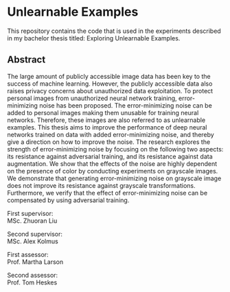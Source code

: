 # Unlearnable Examples

This repository contains the code that is used in the experiments described in my bachelor thesis titled: Exploring Unlearnable Examples. 

## Abstract 

The large amount of publicly accessible image data has been key to the success of machine learning. However, the publicly accessible data also raises
privacy concerns about unauthorized data exploitation. To protect personal images from unauthorized neural network training, error-minimizing
noise has been proposed. The error-minimizing noise can be added to personal images making them unusable for training neural networks. Therefore,
these images are also referred to as unlearnable examples. This thesis aims
to improve the performance of deep neural networks trained on data with
added error-minimizing noise, and thereby give a direction on how to improve the noise. The research explores the strength of error-minimizing noise
by focusing on the following two aspects: its resistance against adversarial
training, and its resistance against data augmentation. We show that the
effects of the noise are highly dependent on the presence of color by conducting experiments on grayscale images. We demonstrate that generating
error-minimizing noise on grayscale image does not improve its resistance
against grayscale transformations. Furthermore, we verify that the effect of
error-minimizing noise can be compensated by using adversarial training.

First supervisor:\
MSc. Zhuoran Liu

Second supervisor:\
MSc. Alex Kolmus

First assessor:\
Prof. Martha Larson

Second assessor:\
Prof. Tom Heskes

